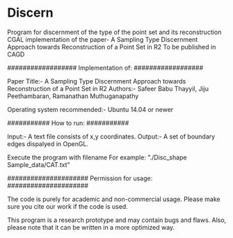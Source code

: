 # Discern
Program for discernment of the type of the point set and its reconstruction
CGAL implementation of the paper- A Sampling Type Discernment Approach towards Reconstruction of a Point Set in R2 To be published in CAGD

################## Implementation of: ##################

Paper Title:- A Sampling Type Discernment Approach towards Reconstruction of a Point Set in R2 Authors:- Safeer Babu Thayyil, Jiju Peethambaran, Ramanathan Muthuganapathy

Operating system recommended:- Ubuntu 14.04 or newer

########### How to run: ###########

Input:- A text file consists of x,y coordinates. Output:- A set of boundary edges dispalyed in OpenGL.

Execute the program with filename For example: "./Disc_shape Sample_data/CAT.txt"

##################### Permission for usage: #####################

The code is purely for academic and non-commercial usage. Please make sure you cite our work if the code is used.

This program is a research prototype and may contain bugs and flaws. Also, please note that it can be written in a more optimized way.
